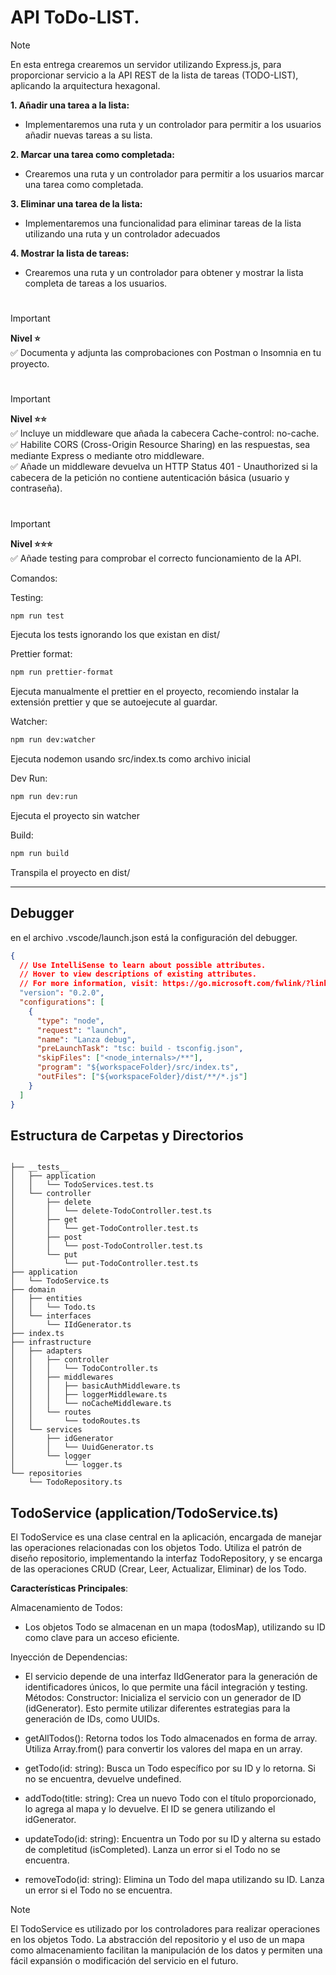 # API ToDo-LIST.

> [!NOTE]
> En esta entrega crearemos un servidor utilizando Express.js,
> para proporcionar servicio a la API REST de la lista de tareas (TODO-LIST), aplicando la arquitectura hexagonal.

**1. Añadir una tarea a la lista:**

- Implementaremos una ruta y un controlador para permitir a los usuarios añadir nuevas tareas a su lista.

**2. Marcar una tarea como completada:**

- Crearemos una ruta y un controlador para permitir a los usuarios marcar una tarea como completada.

**3. Eliminar una tarea de la lista:**

- Implementaremos una funcionalidad para eliminar tareas de la lista utilizando una ruta y un controlador adecuados

**4. Mostrar la lista de tareas:**

- Crearemos una ruta y un controlador para obtener y mostrar la lista completa de tareas a los usuarios.

#

> [!IMPORTANT] 
> **Nivel ⭐️**<br>
> ✅ Documenta y adjunta las comprobaciones con Postman o Insomnia en tu proyecto.

#

> [!IMPORTANT] 
> **Nivel ⭐️⭐️**<br>
> ✅ Incluye un middleware que añada la cabecera Cache-control: no-cache.<br>
> ✅ Habilite CORS (Cross-Origin Resource Sharing) en las respuestas, sea mediante Express o mediante otro middleware.<br>
> ✅ Añade un middleware devuelva un HTTP Status 401 - Unauthorized si la cabecera de la petición no contiene autenticación básica (usuario y contraseña).

#

> [!IMPORTANT] 
> **Nivel ⭐️⭐️⭐️**<br>
> ✅ Añade testing para comprobar el correcto funcionamiento de la API.

Comandos:

Testing:

```sh
npm run test
```

Ejecuta los tests ignorando los que existan en dist/

Prettier format:

```sh
npm run prettier-format
```

Ejecuta manualmente el prettier en el proyecto, recomiendo instalar la extensión prettier y que se autoejecute al guardar.

Watcher:

```sh
npm run dev:watcher
```

Ejecuta nodemon usando src/index.ts como archivo inicial

Dev Run:

```sh
npm run dev:run
```

Ejecuta el proyecto sin watcher

Build:

```sh
npm run build
```

Transpila el proyecto en dist/

---

## Debugger

en el archivo .vscode/launch.json está la configuración del debugger.

```json
{
  // Use IntelliSense to learn about possible attributes.
  // Hover to view descriptions of existing attributes.
  // For more information, visit: https://go.microsoft.com/fwlink/?linkid=830387
  "version": "0.2.0",
  "configurations": [
    {
      "type": "node",
      "request": "launch",
      "name": "Lanza debug",
      "preLaunchTask": "tsc: build - tsconfig.json",
      "skipFiles": ["<node_internals>/**"],
      "program": "${workspaceFolder}/src/index.ts",
      "outFiles": ["${workspaceFolder}/dist/**/*.js"]
    }
  ]
}
```

## Estructura de Carpetas y Directorios

```

├── __tests__
│   ├── application
│   │   └── TodoServices.test.ts
│   └── controller
│       ├── delete
│       │   └── delete-TodoController.test.ts
│       ├── get
│       │   └── get-TodoController.test.ts
│       ├── post
│       │   └── post-TodoController.test.ts
│       └── put
│           └── put-TodoController.test.ts
├── application
│   └── TodoService.ts
├── domain
│   ├── entities
│   │   └── Todo.ts
│   └── interfaces
│       └── IIdGenerator.ts
├── index.ts
├── infrastructure
│   ├── adapters
│   │   ├── controller
│   │   │   └── TodoController.ts
│   │   ├── middlewares
│   │   │   ├── basicAuthMiddleware.ts
│   │   │   ├── loggerMiddleware.ts
│   │   │   └── noCacheMiddleware.ts
│   │   └── routes
│   │       └── todoRoutes.ts
│   └── services
│       ├── idGenerator
│       │   └── UuidGenerator.ts
│       └── logger
│           └── logger.ts
└── repositories
    └── TodoRepository.ts

```

## TodoService (application/TodoService.ts)

El TodoService es una clase central en la aplicación, encargada de manejar las operaciones relacionadas con los objetos Todo.
Utiliza el patrón de diseño repositorio, implementando la interfaz TodoRepository, y se encarga de las operaciones CRUD (Crear, Leer, Actualizar, Eliminar) de los Todo.

**Características Principales**:

Almacenamiento de Todos:

- Los objetos Todo se almacenan en un mapa (todosMap), utilizando su ID como clave para un acceso eficiente.

Inyección de Dependencias:

- El servicio depende de una interfaz IIdGenerator para la generación de identificadores únicos, lo que permite una fácil integración y testing.
  Métodos:
  Constructor: Inicializa el servicio con un generador de ID (idGenerator). Esto permite utilizar diferentes estrategias para la generación de IDs, como UUIDs.

- getAllTodos(): Retorna todos los Todo almacenados en forma de array. Utiliza Array.from() para convertir los valores del mapa en un array.

- getTodo(id: string): Busca un Todo específico por su ID y lo retorna. Si no se encuentra, devuelve undefined.

- addTodo(title: string): Crea un nuevo Todo con el título proporcionado, lo agrega al mapa y lo devuelve. El ID se genera utilizando el idGenerator.

- updateTodo(id: string): Encuentra un Todo por su ID y alterna su estado de completitud (isCompleted). Lanza un error si el Todo no se encuentra.

- removeTodo(id: string): Elimina un Todo del mapa utilizando su ID. Lanza un error si el Todo no se encuentra.

> [!NOTE]
> El TodoService es utilizado por los controladores para realizar operaciones en los objetos Todo.
> La abstracción del repositorio y el uso de un mapa como almacenamiento facilitan la manipulación de los datos y permiten una fácil expansión o modificación del servicio en el futuro.
